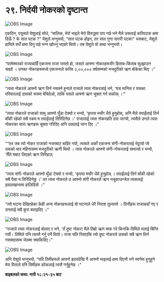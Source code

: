 # २९. निर्दयी नोकरको दृष्टान्त

![OBS Image](https://cdn.door43.org/obs/jpg/360px/obs-en-29-01.jpg)

एकदिन, पत्रुसले येशूलाई सोधे, “मालिक, मेरो भाइले मेरो विरुद्धमा पाप गर्छ भने मैले उसलाई कतिपटक क्षमा दिऊँ ? के सात पटक ?” येशुले भन्‍नुभयो, “सात पटक होइन, तर सात गुणा सत्तरी पटक!" यसबाट, येशुले हामिले सधैँ क्षमा दिनु पर्छ भन्‍न खोज्‍नु भएको थियो। तब येशुले यो कथा भन्‍नुभयो।

![OBS Image](https://cdn.door43.org/obs/jpg/360px/obs-en-29-02.jpg)

“परमेश्‍वरको राज्यचाहिँ एकजना राजा जस्तो हो, जसले आफ्ना नोकरहरूसँग हिसाब-किताब सुल्झाउन चाह्यो । उनका नोकरहरूमध्ये एकजनाले करिब २,००,००० वर्षसम्मको मजदुरीको ऋण बोकेका थिए ।”

![OBS Image](https://cdn.door43.org/obs/jpg/360px/obs-en-29-03.jpg)

“त्यस नोकरले आफ्नो ऋण तिर्न नसक्ने हुनाले राजाले त्यस नोकरलाई भने, ‘यस मानिस र यसका परिवारलाई दासको रूपमा बेचिदेओ, ताकि यसले आफ्नो ऋण चुक्ता गर्न सकोस् ।’”

![OBS Image](https://cdn.door43.org/obs/jpg/360px/obs-en-29-04.jpg)

“त्यस नोकरले राजाको सामु आफ्नो घुँडा टेक्यो र भन्यो, ‘कृपया मसँग धैर्य हुनुहोस्, अनि मैले तपाईंलाई तिर्न बाँकी रहेको सबै रकम म तपाईंलाई तिरिदिनेछ ।’ राजालाई त्यस नोकरप्रति दया जाग्यो, त्यसैले उनले त्यस नोकरका सारा ऋणहरू चुक्ता गरिदिए अनि उसलाई जान दिए ।”

![OBS Image](https://cdn.door43.org/obs/jpg/360px/obs-en-29-05.jpg)

““तर जब त्यो नोकर राजाको नजरबाट बाहिर गयो, त्यसले अर्को एकजना संगी-नोकरलाई भेट्टायो जो उसको चार महिनासम्म मजदुरीको ऋणी थियो । त्यस नोकरले आफ्नो संगी-नोकरलाई समात्यो र भन्यो, ‘तैँले मबाट लिएको ऋण तिरिहाल्

![OBS Image](https://cdn.door43.org/obs/jpg/360px/obs-en-29-06.jpg)

“त्यस संगी-नोकरले आफ्नो घुँडा टेक्यो र भन्यो, ‘कृपया मसँग धैर्य हुनुहोस् । तपाईंलाई तिर्न बाँकी रहेको सबै पैसा म तिरिदिनेछु ।’ तर त्यस नोकरले त आफ्नो संगी नोकरले ऋण नचुकाउन्‍जेल त्यसलाई झ्यालखानामा हालिदियो ।”

![OBS Image](https://cdn.door43.org/obs/jpg/360px/obs-en-29-07.jpg)

“त्यो घटना देखिरहेका केही अन्य नोकरहरूलाई यो घटनाले धेरै निराश तुल्यायो । तिनीहरू राजाकहाँ गए र उनलाई सबै कुरा बताइदिए ।”

![OBS Image](https://cdn.door43.org/obs/jpg/360px/obs-en-29-08.jpg)

“राजाले त्यस नोकरलाई बोलाए र भने, ‘तँ दुष्ट नोकर! मैले तिम्रो ऋण माफ गरे किनकि तिमिले मलाई बिन्ति गर्यौ। तिमिले पनि त्‍यस्तै गर्नु पर्ने थियो। राजा यति रिसाएकि त्यो दुष्‍ट नोकरले उसको सबै ऋण तिर्न नसक्‍दासम्‍म जेलमा फ्‍याकिदिए।"

![OBS Image](https://cdn.door43.org/obs/jpg/360px/obs-en-29-09.jpg)

अनि येशूले भन्‍नुभयो, “यदि तिमीहरूले आफ्नो हृदयदेखि नै आफ्नो भाइलाई क्षमा दिएनौ भने स्वर्गमा हुनुहुने मेरा पिताले पनि तिमीहरू हरेकलाई त्यसै गर्नुहुनेछ ।”​

__बाइबलको कथा: मत्ती १८:२१-३५ बाट__
